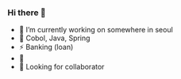 ### Hi there 👋

- 🔭 I’m currently working on somewhere in seoul
- 🌱 Cobol, Java, Spring
- ⚡ Banking (loan)
- 💬 
- 👯 Looking for collaborator

<!--
**DoiiKim/DoiiKim** is a ✨ _special_ ✨ repository because its `README.md` (this file) appears on your GitHub profile.

Here are some ideas to get you started:

- 🔭 I’m currently working on somewhere in seoul
- 🌱 Cobol, Java, Spring
- ⚡ Banking (loan)
- 💬 
- 👯 Looking for collaborator
-->
